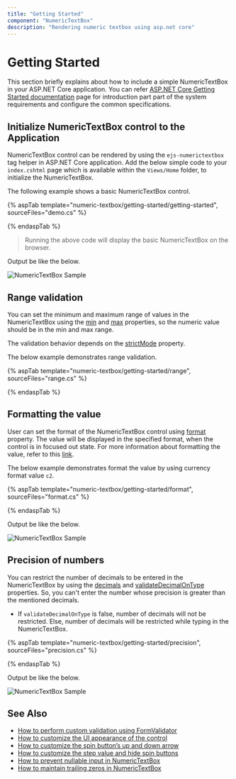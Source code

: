 ```yaml
---
title: "Getting Started"
component: "NumericTextBox"
description: "Rendering numeric textbox using asp.net core"
---
```


# Getting Started

This section briefly explains about how to include a simple NumericTextBox in your ASP.NET Core application. You can refer [ASP.NET Core Getting Started documentation](../getting-started/) page for introduction part part of the system requirements and configure the common specifications.

## Initialize NumericTextBox control to the Application

NumericTextBox control can be rendered by using the `ejs-numerictextbox` tag helper in ASP.NET Core application. Add the below simple code to your `index.cshtml` page which is available within the `Views/Home` folder, to initialize the NumericTextBox.

The following example shows a basic NumericTextBox control.

{% aspTab template="numeric-textbox/getting-started/getting-started", sourceFiles="demo.cs" %}

{% endaspTab %}

> Running the above code will display the basic NumericTextBox on the browser.

Output be like the below.

![NumericTextBox Sample](./images/gettingStarted.png)

## Range validation

You can set the minimum and maximum range of values in the NumericTextBox using the [min](https://help.syncfusion.com/cr/aspnetcore-js2/Syncfusion.EJ2.Inputs.NumericTextBox.html#Syncfusion_EJ2_Inputs_NumericTextBox_Min) and
[max](https://help.syncfusion.com/cr/aspnetcore-js2/Syncfusion.EJ2.Inputs.NumericTextBox.html#Syncfusion_EJ2_Inputs_NumericTextBox_Max) properties, so the numeric value should be in the min and max range.

The validation behavior depends on the [strictMode](https://help.syncfusion.com/cr/aspnetcore-js2/Syncfusion.EJ2.Inputs.NumericTextBox.html#Syncfusion_EJ2_Inputs_NumericTextBox_StrictMode) property.

The below example demonstrates range validation.

{% aspTab template="numeric-textbox/getting-started/range", sourceFiles="range.cs" %}

{% endaspTab %}

## Formatting the value

User can set the format of the NumericTextBox control using [format](https://help.syncfusion.com/cr/aspnetcore-js2/Syncfusion.EJ2.Inputs.NumericTextBox.html#Syncfusion_EJ2_Inputs_NumericTextBox_Format)
property. The value will be displayed in the specified format, when the control is in focused out state. For more information about
formatting the value, refer to this [link](./formats/).

The below example demonstrates format the value by using currency format value `c2`.

{% aspTab template="numeric-textbox/getting-started/format", sourceFiles="format.cs" %}

{% endaspTab %}

Output be like the below.

![NumericTextBox Sample](./images/format.png)

## Precision of numbers

You can restrict the number of decimals to be entered in the NumericTextBox by using the [decimals](https://help.syncfusion.com/cr/aspnetcore-js2/Syncfusion.EJ2.Inputs.NumericTextBox.html#Syncfusion_EJ2_Inputs_NumericTextBox_Decimals)
and [validateDecimalOnType](https://help.syncfusion.com/cr/aspnetcore-js2/Syncfusion.EJ2.Inputs.NumericTextBox.html#Syncfusion_EJ2_Inputs_NumericTextBox_ValidateDecimalOnType) properties.
So, you can't enter the number whose precision is greater than the mentioned decimals.

* If `validateDecimalOnType` is false, number of decimals will not be restricted.
Else, number of decimals will be restricted while typing in the NumericTextBox.

{% aspTab template="numeric-textbox/getting-started/precision", sourceFiles="precision.cs" %}

{% endaspTab %}

Output be like the below.

![NumericTextBox Sample](./images/precision.png)

## See Also

* [How to perform custom validation using FormValidator](./how-to/perform-custom-validation-using-form-validator/)
* [How to customize the UI appearance of the control](./how-to/customize-the-ui-appearance-of-the-control/)
* [How to customize the spin button’s up and down arrow](./how-to/customize-the-spin-buttons-up-and-down-arrow/)
* [How to customize the step value and hide spin buttons](./how-to/customize-the-step-value-and-hide-spin-buttons/)
* [How to prevent nullable input in NumericTextBox](./how-to/prevent-nullable-input-in-numerictextbox/)
* [How to maintain trailing zeros in NumericTextBox](./how-to/maintain-trailing-zeros-in-numerictextbox/)
